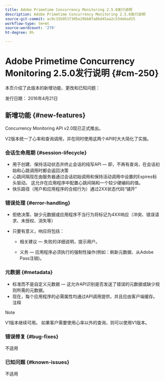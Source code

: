 ```yaml
---
title: Adobe Primetime Concurrency Monitoring 2.5.0发行说明
description: Adobe Primetime Concurrency Monitoring 2.5.0发行说明
source-git-commit: ac0c15b951f305e29bb8fa0bd45aa2c53de6ad15
workflow-type: tm+mt
source-wordcount: '279'
ht-degree: 0%

---
```



# Adobe Primetime Concurrency Monitoring 2.5.0发行说明 {#cm-250}

本页介绍了此版本的新增功能、更改和已知问题：

发行日期： 2016年4月21日

## 新增功能 {#new-features}

Concurrency Monitoring API v2.0现已正式推出。

V2版本统一了心率和查询调用，并在同时使用这两个API时大大简化了实施。



### 会话生命周期 {#session-lifecycle}

* 用于创建、保持活动状态并终止会话的纯写API — 即，不再有查询，在会话初始和心跳调用时都会返回决策
* 心跳间隔现在由服务器通过会话初始调用和保持活动调用中设置的Expires标头驱动。 这允许在应用程序中配置心跳间隔和一个较少硬编码的值。
* 快乐路径（用户和应用程序的合规行为）通过2XX状态代码“铺开”

### 错误处理 {#error-handling}

* 拒绝决策、缺少元数据或应用程序不当行为将标记为4XX响应（冲突、错误请求、未授权、消失等）

* 只要有意义，响应将包括：

   * 相关建议 — 失败的详细说明，提示用户。

   * 义务 — 应用程序必须执行的强制性操作(例如：刷新元数据、从Adobe Pass注销)。

### 元数据 {#metadata}

* 标准而不是自定义元数据 — 这允许API识别是否发送了错误的元数据或缺少规则所需的元数据。
* 现在，每个应用程序的必需属性均通过API调用提供，并且应由客户端缓存。
注释

>[!NOTE]
>
>V1版本继续可用。 如果客户需要使用心率以外的查询，则可以使用V1版本。




### 错误修复 {#bug-fixes}

不适用

### 已知问题 {#known-issues}

不适用
